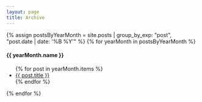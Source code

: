 ```yaml
---
layout: page
title: Archive
---
```


{% assign postsByYearMonth = site.posts | group_by_exp: "post", "post.date | date: '%B %Y'" %}
{% for yearMonth in postsByYearMonth %}
  <h4>{{ yearMonth.name }}</h4>
  <ul>
    {% for post in yearMonth.items %}
      <li><a href="{{ post.url | absolute_url }}">{{ post.title }}</a></li>
    {% endfor %}
  </ul>
{% endfor %}
